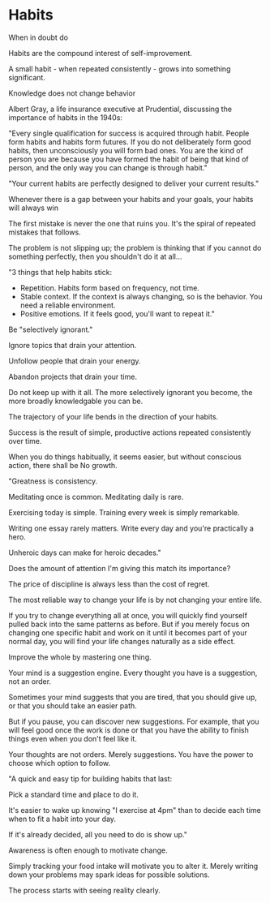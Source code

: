 # Habits

When in doubt do

Habits are the compound interest of self-improvement.

A small habit - when repeated consistently - grows into something significant.

Knowledge does not change behavior

Albert Gray, a life insurance executive at Prudential, discussing the importance of habits in the 1940s:

"Every single qualification for success is acquired through habit. People form habits and habits form futures. If you do not deliberately form good habits, then unconsciously you will form bad ones. You are the kind of person you are because you have formed the habit of being that kind of person, and the only way you can change is through habit."

"Your current habits are perfectly designed to deliver your current results."

Whenever there is a gap between your habits and your goals, your habits will always win

The first mistake is never the one that ruins you. It's the spiral of repeated mistakes that follows.

The problem is not slipping up; the problem is thinking that if you cannot do something perfectly, then you shouldn't do it at all...

"3 things that help habits stick:

- Repetition. Habits form based on frequency, not time.
- Stable context. If the context is always changing, so is the behavior. You need a reliable environment.
- Positive emotions. If it feels good, you'll want to repeat it."

Be "selectively ignorant."

Ignore topics that drain your attention.

Unfollow people that drain your energy.

Abandon projects that drain your time.

Do not keep up with it all. The more selectively ignorant you become, the more broadly knowledgable you can be.

The trajectory of your life bends in the direction of your habits.

Success is the result of simple, productive actions repeated consistently over time.

When you do things habitually, it seems easier, but without conscious action, there shall be No growth.

"Greatness is consistency.

Meditating once is common. Meditating daily is rare.

Exercising today is simple. Training every week is simply remarkable.

Writing one essay rarely matters. Write every day and you're practically a hero.

Unheroic days can make for heroic decades."

Does the amount of attention I'm giving this match its importance?

The price of discipline is always less than the cost of regret.

The most reliable way to change your life is by not changing your entire life.

If you try to change everything all at once, you will quickly find yourself pulled back into the same patterns as before. But if you merely focus on changing one specific habit and work on it until it becomes part of your normal day, you will find your life changes naturally as a side effect.

Improve the whole by mastering one thing.

Your mind is a suggestion engine. Every thought you have is a suggestion, not an order.

Sometimes your mind suggests that you are tired, that you should give up, or that you should take an easier path.

But if you pause, you can discover new suggestions. For example, that you will feel good once the work is done or that you have the ability to finish things even when you don't feel like it.

Your thoughts are not orders. Merely suggestions. You have the power to choose which option to follow.

"A quick and easy tip for building habits that last:

Pick a standard time and place to do it.

It's easier to wake up knowing "I exercise at 4pm" than to decide each time when to fit a habit into your day.

If it's already decided, all you need to do is show up."

Awareness is often enough to motivate change.

Simply tracking your food intake will motivate you to alter it. Merely writing down your problems may spark ideas for possible solutions.

The process starts with seeing reality clearly.
